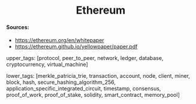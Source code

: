 <h1 align="center">Ethereum</h1>

#### Sources:
- https://ethereum.org/en/whitepaper
- https://ethereum.github.io/yellowpaper/paper.pdf

upper_tags: [protocol, peer_to_peer, network, ledger, database, cryptocurrency, virtual_machine]

lower_tags: [merkle_patricia_trie, transaction, account, node, client, miner, block, hash, secure_hashing_algorithm_256, application_specific_integrated_circuit, timestamp, consensus, proof_of_work, proof_of_stake, solidity, smart_contract, memory_pool]